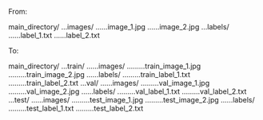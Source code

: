 From:

main_directory/
...images/
......image_1.jpg
......image_2.jpg
...labels/
......label_1.txt
......label_2.txt

To:

main_directory/
...train/
......images/
.........train_image_1.jpg
.........train_image_2.jpg
......labels/
.........train_label_1.txt
.........train_label_2.txt
...val/
......images/
.........val_image_1.jpg
.........val_image_2.jpg
......labels/
.........val_label_1.txt
.........val_label_2.txt
...test/
......images/
.........test_image_1.jpg
.........test_image_2.jpg
......labels/
.........test_label_1.txt
.........test_label_2.txt
